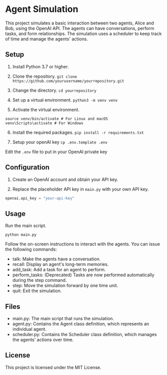 # Agent Simulation

This project simulates a basic interaction between two agents, Alice and Bob, using the OpenAI API. The agents can have conversations, perform tasks, and form relationships. The simulation uses a scheduler to keep track of time and manage the agents' actions.

## Setup

1. Install Python 3.7 or higher.

2. Clone the repository.
`git clone https://github.com/yourusername/yourrepository.git`

3. Change the directory.
`cd yourrepository`

4. Set up a virtual environment.
`python3 -m venv venv`

5. Activate the virtual environment.
```
source venv/bin/activate # For Linux and macOS
venv\Scripts\activate # For Windows
```

6. Install the required packages.
`pip install -r requirements.txt`

7. Setup your openAI key
`cp .env.template .env`

Edit the `.env` file to put in your OpenAI private key


## Configuration

1. Create an OpenAI account and obtain your API key.

2. Replace the placeholder API key in `main.py` with your own API key.
```python
openai.api_key = "your-api-key"
```

## Usage
Run the main script.

`python main.py`

Follow the on-screen instructions to interact with the agents. You can issue the following commands:

- talk: Make the agents have a conversation.
- recall: Display an agent's long-term memories.
- add_task: Add a task for an agent to perform.
- perform_tasks: (Deprecated) Tasks are now performed automatically during the step command.
- step: Move the simulation forward by one time unit.
- quit: Exit the simulation.

## Files
- main.py: The main script that runs the simulation.
- agent.py: Contains the Agent class definition, which represents an individual agent.
- scheduler.py: Contains the Scheduler class definition, which manages the agents' actions over time.

## License
This project is licensed under the MIT License.
